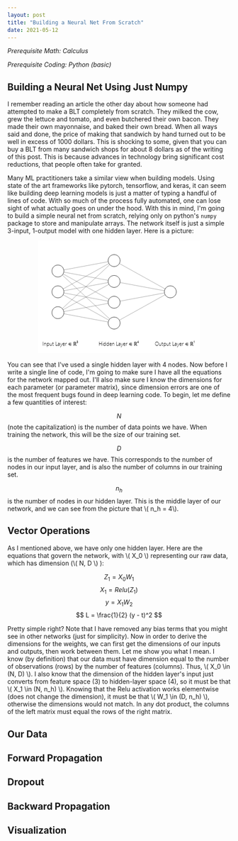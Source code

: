 ```yaml
---
layout: post
title: "Building a Neural Net From Scratch"
date: 2021-05-12
---
```

_Prerequisite Math: Calculus_

_Prerequisite Coding: Python (basic)_

## Building a Neural Net Using Just Numpy

I remember reading an article the other day about how someone had attempted to make a BLT completely from scratch. They milked the cow, grew the lettuce and tomato, and even butchered their own bacon. They made their own mayonnaise, and baked their own bread. When all ways said and done, the price of making that sandwich by hand turned out to be well in excess of 1000 dollars. This is shocking to some, given that you can buy a BLT from many sandwich shops for about 8 dollars as of the writing of this post. This is because advances in technology bring significant cost reductions, that people often take for granted.

Many ML practitioners take a similar view when building models. Using state of the art frameworks like pytorch, tensorflow, and keras, it can seem like building
deep learning models is just a matter of typing a handful of lines of code. With so much of the process fully automated, one can lose sight of what actually goes on under the hood. With this in mind, I'm going to build a simple neural net from scratch, relying only on python's `numpy` package to store and manipulate arrays. The network itself is just a simple 3-input, 1-output model with one hidden layer. Here is a picture:

<center><img src="/img/nn-from-scratch.png" alt = "basic-nn"></center>

You can see that I've used a single hidden layer with 4 nodes. Now before I write a single line of code, I'm going to make sure I have all the equations for the network mapped out. I'll also make sure I know the dimensions for each parameter (or parameter matrix), since dimension errors are one of the most frequent bugs found in deep learning code. To begin, let me define a few quantities of interest:

$$ N $$ (note the capitalization) is the number of data points we have. When training the network, this will be the size of our training set.

$$ D $$ is the number of features we have. This corresponds to the number of nodes in our input layer, and is also the number of columns in our training set.

$$ n_h $$ is the number of nodes in our hidden layer. This is the middle layer of our network, and we can see from the picture that \\( n_h = 4\\). 

## Vector Operations

As I mentioned above, we have only one hidden layer. Here are the equations that govern the network, with \\( X_0 \\) representing our raw data, which has dimension (\\( N, D \\) ):

$$ Z_1 = X_0 W_1 $$
$$ X_1 = Relu(Z_1) $$
$$ y = X_1 W_2 $$
$$ L = \frac{1}{2} (y - t)^2 $$

Pretty simple right? Note that I have removed any bias terms that you might see in other networks (just for simplicity). Now in order to derive the dimensions for the weights, we can first get the dimensions of our inputs and outputs, then work between them. Let me show you what I mean. I know (by definition) that our data must have dimension equal to the number of observations (rows) by the number of features (columns). Thus, \\( X_0 \in (N, D) \\). I also know that the dimension of the hidden layer's input just converts from feature space (3) to hidden-layer space (4), so it must be that \\( X_1 \in (N, n_h) \\). Knowing that the Relu activation works elementwise (does not change the dimension), it must be that \\( W_1 \in (D, n_h) \\), otherwise the dimensions would not match. In any dot product, the columns of the left matrix must equal the rows of the right matrix.

## Our Data

## Forward Propagation

## Dropout

## Backward Propagation

## Visualization
